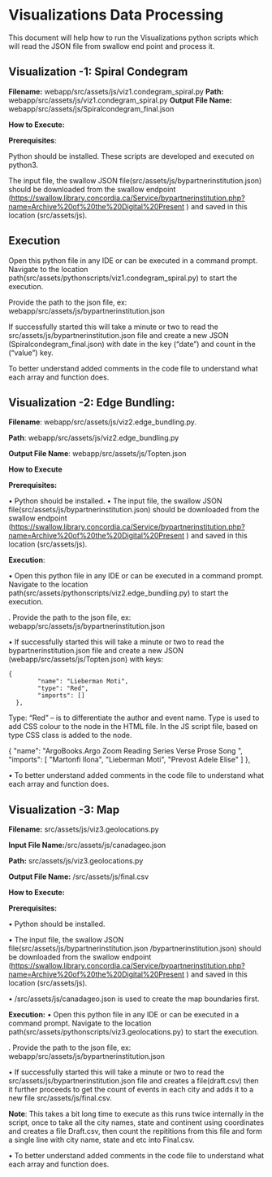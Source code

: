 
# Visualizations Data Processing 

This document will help how to run the Visualizations python scripts which will read the JSON file from swallow end point and process it.


## Visualization -1: Spiral Condegram

**Filename:** webapp/src/assets/js/viz1.condegram_spiral.py
**Path:** webapp/src/assets/js/viz1.condegram_spiral.py
**Output File Name:** webapp/src/assets/js/Spiralcondegram_final.json

**How to Execute:**

**Prerequisites**:

Python should be installed. These scripts are developed and executed on python3.

The input file, the swallow JSON file(src/assets/js/bypartnerinstitution.json) should be downloaded from the swallow endpoint (https://swallow.library.concordia.ca/Service/bypartnerinstitution.php?name=Archive%20of%20the%20Digital%20Present ) and saved in this location (src/assets/js).

## Execution

Open this python file in any IDE or can be executed in a command prompt. Navigate to the location path(src/assets/pythonscripts/viz1.condegram_spiral.py) to start the execution. 

Provide the path to the json file, ex: webapp/src/assets/js/bypartnerinstitution.json

If successfully started this will take a minute or two to read the src/assets/js/bypartnerinstitution.json file and create a new JSON (Spiralcondegram_final.json) with date in the key (“date”) and count in the (“value”) key.

To better understand added comments in the code file to understand what each array and function does.


## Visualization -2: Edge Bundling:

**Filename**: webapp/src/assets/js/viz2.edge_bundling.py.

**Path**: webapp/src/assets/js/viz2.edge_bundling.py

**Output File Name**: webapp/src/assets/js/Topten.json

**How to Execute**

**Prerequisites:**

•	Python should be installed.
•	The input file, the swallow JSON file(src/assets/js/bypartnerinstitution.json) should be downloaded from the swallow endpoint (https://swallow.library.concordia.ca/Service/bypartnerinstitution.php?name=Archive%20of%20the%20Digital%20Present ) and saved in this location (src/assets/js).

**Execution**:

•	Open this python file in any IDE or can be executed in a command prompt. Navigate to the location path(src/assets/pythonscripts/viz2.edge_bundling.py) to start the execution. 

.     Provide the path to the json file, ex: webapp/src/assets/js/bypartnerinstitution.json

•	If successfully started this will take a minute or two to read the bypartnerinstitution.json file and create a new JSON (webapp/src/assets/js/Topten.json) with keys:

  	{
            "name": "Lieberman Moti",
            "type": "Red",
            "imports": []
      },

Type: “Red” – is to differentiate the author and event name. Type is used to add CSS colour to the node in the HTML file. In the JS script file, based on type CSS class is added to the node.


{
            "name": "ArgoBooks.Argo Zoom Reading Series Verse Prose Song ",
            "imports": [
                  "Martonfi Ilona",
                  "Lieberman Moti",
                  "Prevost Adele Elise"
            ]
      },



•	To better understand added comments in the code file to understand what each array and function does.



## Visualization -3: Map

**Filename:** src/assets/js/viz3.geolocations.py

**Input File Name:**/src/assets/js/canadageo.json

**Path:** src/assets/js/viz3.geolocations.py

**Output File Name:** /src/assets/js/final.csv

**How to Execute:**

**Prerequisites:**

•	Python should be installed.

•	The input file, the swallow JSON file(src/assets/js/bypartnerinstitution.json /bypartnerinstitution.json) should be downloaded from the swallow endpoint (https://swallow.library.concordia.ca/Service/bypartnerinstitution.php?name=Archive%20of%20the%20Digital%20Present ) and saved in this location (src/assets/js).

•	/src/assets/js/canadageo.json is used to create the map boundaries first.


**Execution:**
•	Open this python file in any IDE or can be executed in a command prompt. Navigate to the location path(src/assets/pythonscripts/viz3.geolocations.py) to start the execution. 

.     Provide the path to the json file, ex: webapp/src/assets/js/bypartnerinstitution.json

•	If successfully started this will take a minute or two to read the src/assets/js/bypartnerinstitution.json file and creates a file(draft.csv) then it further proceeds to get the count of events in each city and adds it to a new file src/assets/js/final.csv.

**Note**:
This takes a bit long time to execute as this runs twice internally in the script, once to take all the city names, state and continent using coordinates and creates a file Draft.csv, then count the repititions from this file and form a single line with city name, state and etc into Final.csv.

•	To better understand added comments in the code file to understand what each array and function does.


